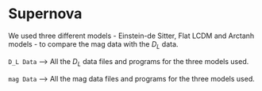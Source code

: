 # Supernova

We used three different models - Einstein-de Sitter, Flat LCDM and Arctanh models - to compare the mag data with the $D_L$ data.

`D_L Data` --> All the $D_L$ data files and programs for the three models used.

`mag Data` --> All the mag data files and programs for the three models used.
